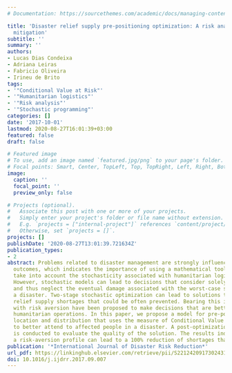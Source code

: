 ```yaml
---
# Documentation: https://sourcethemes.com/academic/docs/managing-content/

title: 'Disaster relief supply pre-positioning optimization: A risk analysis via shortage
  mitigation'
subtitle: ''
summary: ''
authors:
- Lucas Dias Condeixa
- Adriana Leiras
- Fabricio Oliveira
- Irineu de Brito
tags:
- '"Conditional Value at Risk"'
- '"Humanitarian logistics"'
- '"Risk analysis"'
- '"Stochastic programming"'
categories: []
date: '2017-10-01'
lastmod: 2020-08-27T16:01:39+03:00
featured: false
draft: false

# Featured image
# To use, add an image named `featured.jpg/png` to your page's folder.
# Focal points: Smart, Center, TopLeft, Top, TopRight, Left, Right, BottomLeft, Bottom, BottomRight.
image:
  caption: ''
  focal_point: ''
  preview_only: false

# Projects (optional).
#   Associate this post with one or more of your projects.
#   Simply enter your project's folder or file name without extension.
#   E.g. `projects = ["internal-project"]` references `content/project/deep-learning/index.md`.
#   Otherwise, set `projects = []`.
projects: []
publishDate: '2020-08-27T13:01:39.721634Z'
publication_types:
- 2
abstract: Problems related to disaster management are strongly influenced by random
  outcomes, which indicates the importance of using a mathematical tool that can coherently
  take into account the stochasticity associated with humanitarian logistics problems.
  However, stochastic models can lead to decisions that consider solely expected values
  and thus neglect the eventual damage associated with the worst-case scenarios of
  a disaster. Two-stage stochastic optimization can lead to solutions that present
  relief supply shortages that could be often prevented. Bearing this in mind, models
  with risk aversion have been proposed to make decisions that are better suited to
  humanitarian operations. In this paper, we propose a model for pre-positioning,
  location and distribution that uses the measure of Conditional Value at Risk (CVaR)
  to better attend to affected people in a disaster. A post-optimization analysis
  is conducted to evaluate the quality of the solution. The results indicate that
  a risk-aversion profile can lead to a 100% reduction of shortages that can be avoided.
publication: '*International Journal of Disaster Risk Reduction*'
url_pdf: https://linkinghub.elsevier.com/retrieve/pii/S2212420917302431
doi: 10.1016/j.ijdrr.2017.09.007
---
```

